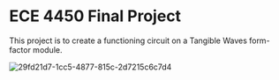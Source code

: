 # ECE 4450 Final Project

This project is to create a functioning circuit on a Tangible Waves form-factor module.

![29fd21d7-1cc5-4877-815c-2d7215c6c7d4](https://github.com/user-attachments/assets/117c1df4-b485-49de-88a7-6825e5d3a358)
